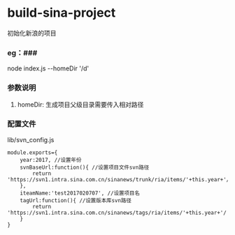 # build-sina-project
初始化新浪的项目
### eg：###
 node index.js --homeDir '/d'
### 参数说明 ###
1. homeDir: 生成项目父级目录需要传入相对路径

### 配置文件 ###
lib/svn_config.js

    module.exports={
    	year:2017, //设置年份
    	svnBaseUrl:function(){ //设置项目文件svn路径
    		return 'https://svn1.intra.sina.com.cn/sinanews/trunk/ria/items/'+this.year+'/';
    	},
    	iteamName:'test2017020707', //设置项目名
    	tagUrl:function(){ //设置版本库svn路径
    		return 'https://svn1.intra.sina.com.cn/sinanews/tags/ria/items/'+this.year+'/';
    	}
    }
